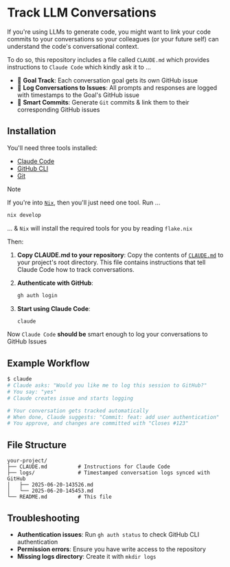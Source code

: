 # Track LLM Conversations

If you're using LLMs to generate code, you might want to link your code commits to your conversations so your colleagues (or your future self) can understand the code's conversational context.

To do so, this repository includes a file called `CLAUDE.md` which provides instructions to `Claude Code` which kindly ask it to ...

- 🎯 **Goal Track**: Each conversation goal gets its own GitHub issue
- 📝 **Log Conversations to Issues**: All prompts and responses are logged with timestamps to the Goal's GitHub issue
- 🚀 **Smart Commits**: Generate `Git` commits & link them to their corresponding GitHub issues

## Installation

You'll need three tools installed:

- [Claude Code](https://github.com/anthropics/claude-code)
- [GitHub CLI](https://github.com/cli/cli)
- [Git](https://git-scm.com/downloads)

>[!NOTE]
> If you're into [`Nix`](https://github.com/NixOS/nix), then you'll just need one tool.
> Run ...
> ```sh
> nix develop
> ```
> ... & `Nix` will install the required tools for you by reading `flake.nix`

Then:

1. **Copy CLAUDE.md to your repository**:
   Copy the contents of [`CLAUDE.md`](CLAUDE.md) to your project's root directory. This file contains instructions that tell Claude Code how to track conversations.

2. **Authenticate with GitHub**:
   ```bash
   gh auth login
   ```

3. **Start using Claude Code**:
   ```bash
   claude
   ```

Now `Claude Code` **should be** smart enough to log your conversations to GitHub Issues

## Example Workflow

```bash
$ claude
# Claude asks: "Would you like me to log this session to GitHub?"
# You say: "yes"
# Claude creates issue and starts logging

# Your conversation gets tracked automatically
# When done, Claude suggests: "Commit: feat: add user authentication"
# You approve, and changes are committed with "Closes #123"
```

## File Structure

```
your-project/
├── CLAUDE.md          # Instructions for Claude Code
├── logs/              # Timestamped conversation logs synced with GitHub
│   ├── 2025-06-20-143526.md
│   └── 2025-06-20-145453.md
└── README.md          # This file
```

## Troubleshooting

- **Authentication issues**: Run `gh auth status` to check GitHub CLI authentication
- **Permission errors**: Ensure you have write access to the repository
- **Missing logs directory**: Create it with `mkdir logs`
